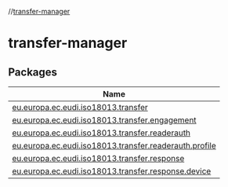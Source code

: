 //[transfer-manager](index.md)

# transfer-manager

## Packages

| Name |
|---|
| [eu.europa.ec.eudi.iso18013.transfer](transfer-manager/eu.europa.ec.eudi.iso18013.transfer/index.md) |
| [eu.europa.ec.eudi.iso18013.transfer.engagement](transfer-manager/eu.europa.ec.eudi.iso18013.transfer.engagement/index.md) |
| [eu.europa.ec.eudi.iso18013.transfer.readerauth](transfer-manager/eu.europa.ec.eudi.iso18013.transfer.readerauth/index.md) |
| [eu.europa.ec.eudi.iso18013.transfer.readerauth.profile](transfer-manager/eu.europa.ec.eudi.iso18013.transfer.readerauth.profile/index.md) |
| [eu.europa.ec.eudi.iso18013.transfer.response](transfer-manager/eu.europa.ec.eudi.iso18013.transfer.response/index.md) |
| [eu.europa.ec.eudi.iso18013.transfer.response.device](transfer-manager/eu.europa.ec.eudi.iso18013.transfer.response.device/index.md) |
